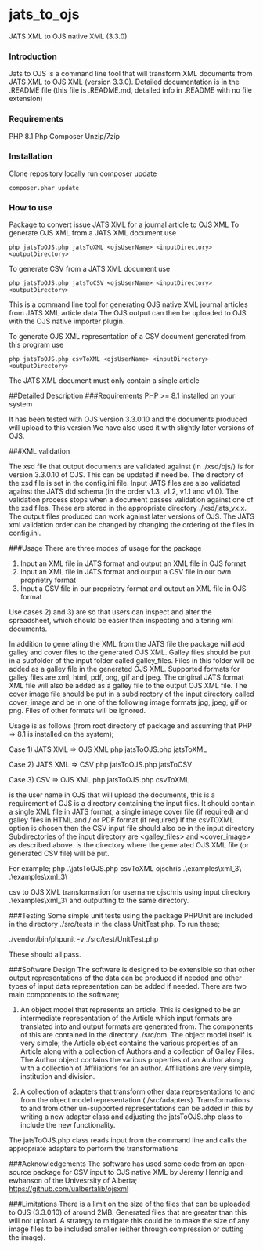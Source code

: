 # jats_to_ojs
JATS XML to OJS native XML (3.3.0)

### Introduction
Jats to OJS is a command line tool that will transform XML documents from JATS XML to OJS XML (version 3.3.0).
Detailed documentation is in the .README file (this file is .README.md, detailed info in .README with no file extension)

### Requirements
PHP 8.1
Php Composer
Unzip/7zip

### Installation
Clone repository locally
run composer update

    composer.phar update

### How to use
Package to convert issue JATS XML for a journal article to OJS XML
To generate OJS XML from a JATS XML document use 

    php jatsToOJS.php jatsToXML <ojsUserName> <inputDirectory> <outputDirectory>
    
To generate CSV from a JATS XML document use 

    php jatsToOJS.php jatsToCSV <ojsUserName> <inputDirectory> <outputDirectory>

This is a command line tool for generating OJS native XML journal articles from JATS XML article data
The OJS output can then be uploaded to OJS with the OJS native importer plugin.

To generate OJS XML representation of a CSV document generated from this program use 

    php jatsToOJS.php csvToXML <ojsUserName> <inputDirectory> <outputDirectory>
    
The JATS XML document must only contain a single article

##Detailed Description
###Requirements
PHP >= 8.1 installed on your system

It has been tested with OJS version 3.3.0.10 and the documents produced will upload to this version
We have also used it with slightly later versions of OJS.


###XML validation

The xsd file that output documents are validated against (in ./xsd/ojs/) is for version 3.3.0.10 of OJS. This can be updated if need be. The directory of the xsd file is set in the config.ini file.
Input JATS files are also validated against the JATS dtd schema (in the order v1.3, v1.2, v1.1 and v1.0). The validation process stops when a document passes validation against one of the xsd files. These are stored in the appropriate directory ./xsd/jats_vx.x.
The output files produced can work against later versions of OJS. 
The JATS xml validation order can be changed by changing the ordering of the files in config.ini.


###Usage
There are three modes of usage for the package
1) Input an XML file in JATS format and output an XML file in OJS format
2) Input an XML file in JATS format and output a CSV file in our own proprietry format
3) Input a CSV file in our proprietry format and output an XML file in OJS format

Use cases 2) and 3) are so that users can inspect and alter the spreadsheet, which should be easier than inspecting and altering xml documents.

In addition to generating the XML from the JATS file the package will add galley and cover files to the generated OJS XML.
Galley files should be put in a subfolder of the input folder called galley_files. Files in this folder will be added as a galley file in the generated OJS XML.
Supported formats for galley files are xml, html, pdf, png, gif and jpeg.
The original JATS format XML file will also be added as a galley file to the output OJS XML file.
The cover image file should be put in a subdirectory of the input directory called cover_image and be in one of the following image formats jpg, jpeg, gif or png.
Files of other formats will be ignored.

Usage is as follows (from root directory of package and assuming that PHP => 8.1 is installed on the system);

Case 1) JATS XML => OJS XML
php jatsToOJS.php jatsToXML <ojsUserName> <inputDirectory> <outputDirectory>

Case 2) JATS XML => CSV
php jatsToOJS.php jatsToCSV <ojsUserName> <inputDirectory> <outputDirectory>

Case 3) CSV => OJS XML
php jatsToOJS.php csvToXML <ojsUserName> <inputDirectory> <outputDirectory>

<ojsUserName> is the user name in OJS that will upload the documents, this is a requirement of OJS
<inputDirectory> is a directory containing the input files. It should contain a single XML file in JATS format, a single image cover file (if required) and galley files in HTML and / or PDF format (if required)
If the csvTOXML option is chosen then the CSV input file should also be in the input directory
Subdirectories of the input directory are <galley_files> and <cover_image> as described above.
<outputDirectory> is the directory where the generated OJS XML file (or generated CSV file) will be put.

For example;
php .\jatsToOJS.php csvToXML ojschris .\examples\xml_3\ .\examples\xml_3\

csv to OJS XML transformation for username ojschris using input directory .\examples\xml_3\ and outputting to the same directory.

###Testing
Some simple unit tests using the package PHPUnit are included in the directory ./src/tests in the class UnitTest.php.
To run these;

./vendor/bin/phpunit -v ./src/test/UnitTest.php

These should all pass.


###Software Design
The software is designed to be extensible so that other output representations of the data can be produced if needed and other types of input data representation can be added if needed.
There are two main components to the software;

1) An object model that represents an article. This is designed to be an intermediate representation of the Article which input formats are translated into and output formats are generated from.
The components of this are contained in the directory ./src/om.
The object model itself is very simple; the Article object contains the various properties of an Article along with a collection of Authors and a collection of Galley Files. 
The Author object contains the various properties of an Author along with a collection of Affiliations for an author. Affiliations are very simple, institution and division.

2) A collection of adapters that transform other data representations to and from the object model representation (./src/adapters).
Transformations to and from other un-supported representations can be added in this by writing a new adapter class and adjusting the jatsToOJS.php class to include the new functionality.

The jatsToOJS.php class reads input from the command line and calls the appropriate adapters to perform the transformations

###Acknowledgements
The software has used some code from an open-source package for CSV input to OJS native XML by Jeremy Hennig and ewhanson of the Univesrsity of Alberta;
https://github.com/ualbertalib/ojsxml


###Limitations
There is a limit on the size of the files that can be uploaded to OJS (3.3.0.10) of around 2MB. Generated files that are greater than this will not upload.
A strategy to mitigate this could be to make the size of any image files to be included smaller (either through compression or cutting the image).


    

